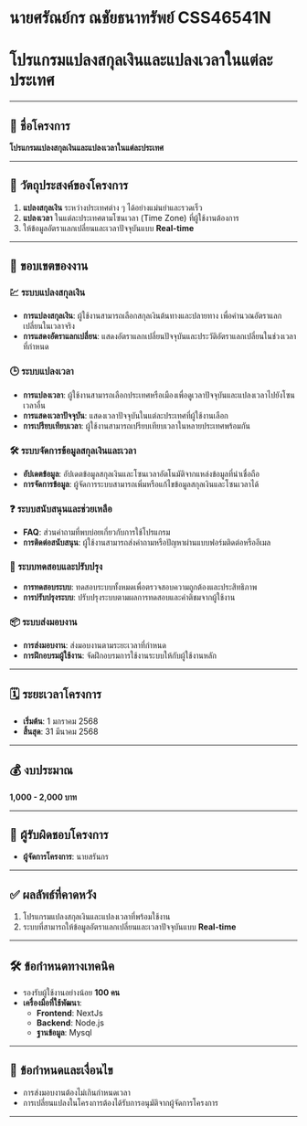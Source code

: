 # นายศรัณย์กร ณชัยธนาทรัพย์ CSS46541N  
# โปรแกรมแปลงสกุลเงินและแปลงเวลาในแต่ละประเทศ  

---

## 🌟 ชื่อโครงการ  
**โปรแกรมแปลงสกุลเงินและแปลงเวลาในแต่ละประเทศ**  

---

## 🎯 วัตถุประสงค์ของโครงการ  
1. **แปลงสกุลเงิน** ระหว่างประเทศต่าง ๆ ได้อย่างแม่นยำและรวดเร็ว  
2. **แปลงเวลา** ในแต่ละประเทศตามโซนเวลา (Time Zone) ที่ผู้ใช้งานต้องการ  
3. ให้ข้อมูลอัตราแลกเปลี่ยนและเวลาปัจจุบันแบบ **Real-time**  

---

## 📌 ขอบเขตของงาน   

### 💹 ระบบแปลงสกุลเงิน  
- **การแปลงสกุลเงิน**: ผู้ใช้งานสามารถเลือกสกุลเงินต้นทางและปลายทาง เพื่อคำนวณอัตราแลกเปลี่ยนในเวลาจริง  
- **การแสดงอัตราแลกเปลี่ยน**: แสดงอัตราแลกเปลี่ยนปัจจุบันและประวัติอัตราแลกเปลี่ยนในช่วงเวลาที่กำหนด  

### 🕒 ระบบแปลงเวลา  
- **การแปลงเวลา**: ผู้ใช้งานสามารถเลือกประเทศหรือเมืองเพื่อดูเวลาปัจจุบันและแปลงเวลาไปยังโซนเวลาอื่น  
- **การแสดงเวลาปัจจุบัน**: แสดงเวลาปัจจุบันในแต่ละประเทศที่ผู้ใช้งานเลือก  
- **การเปรียบเทียบเวลา**: ผู้ใช้งานสามารถเปรียบเทียบเวลาในหลายประเทศพร้อมกัน  

### 🛠️ ระบบจัดการข้อมูลสกุลเงินและเวลา  
- **อัปเดตข้อมูล**: อัปเดตข้อมูลสกุลเงินและโซนเวลาอัตโนมัติจากแหล่งข้อมูลที่น่าเชื่อถือ  
- **การจัดการข้อมูล**: ผู้จัดการระบบสามารถเพิ่มหรือแก้ไขข้อมูลสกุลเงินและโซนเวลาได้  

### ❓ ระบบสนับสนุนและช่วยเหลือ  
- **FAQ**: ส่วนคำถามที่พบบ่อยเกี่ยวกับการใช้โปรแกรม  
- **การติดต่อสนับสนุน**: ผู้ใช้งานสามารถส่งคำถามหรือปัญหาผ่านแบบฟอร์มติดต่อหรืออีเมล  

### 🧪 ระบบทดสอบและปรับปรุง  
- **การทดสอบระบบ**: ทดสอบระบบทั้งหมดเพื่อตรวจสอบความถูกต้องและประสิทธิภาพ  
- **การปรับปรุงระบบ**: ปรับปรุงระบบตามผลการทดสอบและคำติชมจากผู้ใช้งาน  

### 📦 ระบบส่งมอบงาน  
- **การส่งมอบงาน**: ส่งมอบงานตามระยะเวลาที่กำหนด  
- **การฝึกอบรมผู้ใช้งาน**: จัดฝึกอบรมการใช้งานระบบให้กับผู้ใช้งานหลัก  

---

## 🗓️ ระยะเวลาโครงการ  
- **เริ่มต้น**: 1 มกราคม 2568  
- **สิ้นสุด**: 31 มีนาคม 2568  

---

## 💰 งบประมาณ  
**1,000 - 2,000 บาท**  

---

## 👥 ผู้รับผิดชอบโครงการ  
- **ผู้จัดการโครงการ**: นายสรันกร  

---

## ✅ ผลลัพธ์ที่คาดหวัง  
1. โปรแกรมแปลงสกุลเงินและแปลงเวลาที่พร้อมใช้งาน  
2. ระบบที่สามารถให้ข้อมูลอัตราแลกเปลี่ยนและเวลาปัจจุบันแบบ **Real-time**  

---

## 🛠️ ข้อกำหนดทางเทคนิค  
- รองรับผู้ใช้งานอย่างน้อย **100 คน**  
- **เครื่องมือที่ใช้พัฒนา**:  
  - **Frontend**: NextJs  
  - **Backend**: Node.js  
  - **ฐานข้อมูล**: Mysql  

---

## 📄 ข้อกำหนดและเงื่อนไข  
- การส่งมอบงานต้องไม่เกินกำหนดเวลา  
- การเปลี่ยนแปลงในโครงการต้องได้รับการอนุมัติจากผู้จัดการโครงการ  

---
